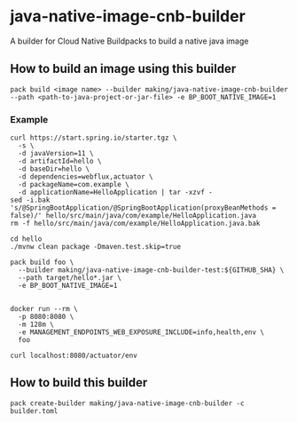 # java-native-image-cnb-builder
A builder for Cloud Native Buildpacks to build a native java image

## How to build an image using this builder

```
pack build <image name> --builder making/java-native-image-cnb-builder --path <path-to-java-project-or-jar-file> -e BP_BOOT_NATIVE_IMAGE=1
```


### Example

```
curl https://start.spring.io/starter.tgz \
  -s \
  -d javaVersion=11 \
  -d artifactId=hello \
  -d baseDir=hello \
  -d dependencies=webflux,actuator \
  -d packageName=com.example \
  -d applicationName=HelloApplication | tar -xzvf -
sed -i.bak 's/@SpringBootApplication/@SpringBootApplication(proxyBeanMethods = false)/' hello/src/main/java/com/example/HelloApplication.java
rm -f hello/src/main/java/com/example/HelloApplication.java.bak

cd hello
./mvnw clean package -Dmaven.test.skip=true

pack build foo \
  --builder making/java-native-image-cnb-builder-test:${GITHUB_SHA} \
  --path target/hello*.jar \
  -e BP_BOOT_NATIVE_IMAGE=1


docker run --rm \
  -p 8080:8080 \
  -m 128m \
  -e MANAGEMENT_ENDPOINTS_WEB_EXPOSURE_INCLUDE=info,health,env \
  foo

curl localhost:8080/actuator/env
```

## How to build this builder

```
pack create-builder making/java-native-image-cnb-builder -c builder.toml
```